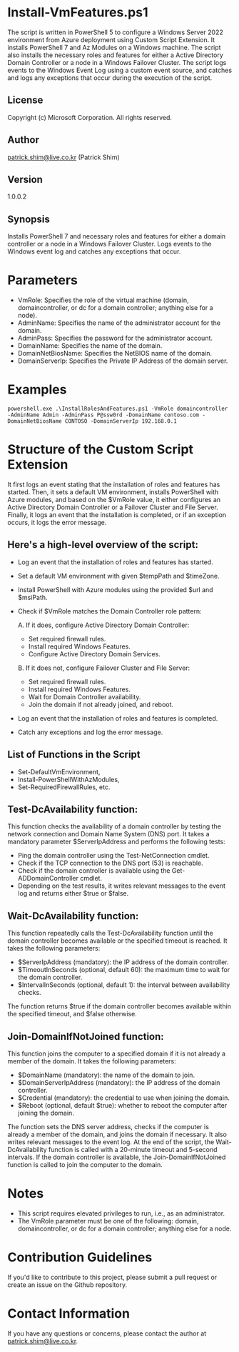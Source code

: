 # Install-VmFeatures.ps1
The script is written in PowerShell 5 to configure a Windows Server 2022 environment from Azure deployment using Custom Script Extension. It installs PowerShell 7 and Az Modules on a Windows machine. The script also installs the necessary roles and features for either a Active Directory Domain Controller or a node in a Windows Failover Cluster. The script logs events to the Windows Event Log using a custom event source, and catches and logs any exceptions that occur during the execution of the script.

## License
Copyright (c) Microsoft Corporation. All rights reserved.

## Author
patrick.shim@live.co.kr (Patrick Shim)

## Version
1.0.0.2

## Synopsis
Installs PowerShell 7 and necessary roles and features for either a domain controller or a node in a Windows Failover Cluster. Logs events to the Windows event log and catches any exceptions that occur.

# Parameters
- VmRole: Specifies the role of the virtual machine (domain, domaincontroller, or dc for a domain controller; anything else for a node).
- AdminName: Specifies the name of the administrator account for the domain.
- AdminPass: Specifies the password for the administrator account.
- DomainName: Specifies the name of the domain.
- DomainNetBiosName: Specifies the NetBIOS name of the domain.
- DomainServerIp: Specifies the Private IP Address of the domain server.

# Examples
```
powershell.exe .\InstallRolesAndFeatures.ps1 -VmRole domaincontroller -AdminName Admin -AdminPass P@ssw0rd -DomainName contoso.com -DomainNetBiosName CONTOSO -DomainServerIp 192.168.0.1
```

# Structure of the Custom Script Extension
It first logs an event stating that the installation of roles and features has started. Then, it sets a default VM environment, installs PowerShell with Azure modules, and based on the $VmRole value, it either configures an Active Directory Domain Controller or a Failover Cluster and File Server. Finally, it logs an event that the installation is completed, or if an exception occurs, it logs the error message.

## Here's a high-level overview of the script:
- Log an event that the installation of roles and features has started.
- Set a default VM environment with given $tempPath and $timeZone.
- Install PowerShell with Azure modules using the provided $url and $msiPath.
- Check if $VmRole matches the Domain Controller role pattern:

  A. If it does, configure Active Directory Domain Controller:
    - Set required firewall rules.
    - Install required Windows Features.
    - Configure Active Directory Domain Services.

  B. If it does not, configure Failover Cluster and File Server:
    - Set required firewall rules.
    - Install required Windows Features.
    - Wait for Domain Controller availability.
    - Join the domain if not already joined, and reboot.

- Log an event that the installation of roles and features is completed.
- Catch any exceptions and log the error message.

## List of Functions in the Script
- Set-DefaultVmEnvironment, 
- Install-PowerShellWithAzModules, 
- Set-RequiredFirewallRules, etc.

## Test-DcAvailability function:
This function checks the availability of a domain controller by testing the network connection and Domain Name System (DNS) port. It takes a mandatory parameter $ServerIpAddress and performs the following tests:
- Ping the domain controller using the Test-NetConnection cmdlet.
- Check if the TCP connection to the DNS port (53) is reachable.
- Check if the domain controller is available using the Get-ADDomainController cmdlet.
- Depending on the test results, it writes relevant messages to the event log and returns either $true or $false.

## Wait-DcAvailability function:
This function repeatedly calls the Test-DcAvailability function until the domain controller becomes available or the specified timeout is reached. It takes the following parameters:

- $ServerIpAddress (mandatory): the IP address of the domain controller.
- $TimeoutInSeconds (optional, default 60): the maximum time to wait for the domain controller.
- $IntervalInSeconds (optional, default 1): the interval between availability checks.

The function returns $true if the domain controller becomes available within the specified timeout, and $false otherwise.

## Join-DomainIfNotJoined function:
This function joins the computer to a specified domain if it is not already a member of the domain. It takes the following parameters:
- $DomainName (mandatory): the name of the domain to join.
- $DomainServerIpAddress (mandatory): the IP address of the domain controller.
- $Credential (mandatory): the credential to use when joining the domain.
- $Reboot (optional, default $true): whether to reboot the computer after joining the domain.

The function sets the DNS server address, checks if the computer is already a member of the domain, and joins the domain if necessary. It also writes relevant messages to the event log. At the end of the script, the Wait-DcAvailability function is called with a 20-minute timeout and 5-second intervals. If the domain controller is available, the Join-DomainIfNotJoined function is called to join the computer to the domain.

# Notes
- This script requires elevated privileges to run, i.e., as an administrator.
- The VmRole parameter must be one of the following: domain, domaincontroller, or dc for a domain controller; anything else for a node.

# Contribution Guidelines
If you'd like to contribute to this project, please submit a pull request or create an issue on the Github repository.

# Contact Information
If you have any questions or concerns, please contact the author at patrick.shim@live.co.kr.
